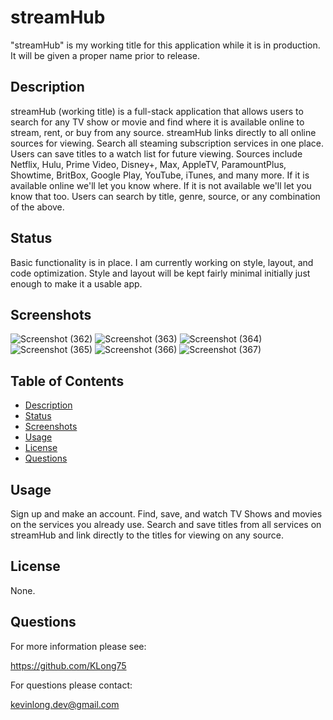 # streamHub

"streamHub" is my working title for this application while it is in production. It will be given a proper name prior to release.

## Description

streamHub (working title) is a full-stack application that allows users to search for any TV show or movie and find where it is available online to stream, rent, or buy from any source. streamHub links directly to all online sources for viewing. Search all steaming subscription services in one place. Users can save titles to a watch list for future viewing. Sources include Netflix, Hulu, Prime Video, Disney+, Max, AppleTV, ParamountPlus, Showtime, BritBox, Google Play, YouTube, iTunes, and many more. If it is available online we'll let you know where. If it is not available we'll let you know that too. Users can search by title, genre, source, or any combination of the above.


## Status
Basic functionality is in place. I am currently working on style, layout, and code optimization. Style and layout will be kept fairly minimal initially just enough to make it a usable app.


## Screenshots
![Screenshot (362)](https://github.com/KLong75/stream-hub/assets/98487770/cd7f8ae0-747c-4639-b214-2c88b14d1c12)
![Screenshot (363)](https://github.com/KLong75/stream-hub/assets/98487770/d6058c92-cbae-4bf5-9fc3-8800362b0de0)
![Screenshot (364)](https://github.com/KLong75/stream-hub/assets/98487770/0c40e884-0601-4d6e-b4c0-ecac8499f06d)
![Screenshot (365)](https://github.com/KLong75/stream-hub/assets/98487770/96eef6d7-4f9d-4836-9042-9f29d6ffd845)
![Screenshot (366)](https://github.com/KLong75/stream-hub/assets/98487770/38c3a1d0-48fe-49c8-83a5-334eb3ddd3c2)
![Screenshot (367)](https://github.com/KLong75/stream-hub/assets/98487770/05aef967-e46c-418c-9fc0-cf514d370e2d)


## Table of Contents
- [Description](#description)
- [Status](#status)
- [Screenshots](#screenshots)
- [Usage](#usage)
- [License](#license)
- [Questions](#questions)

## Usage

Sign up and make an account. Find, save, and watch TV Shows and movies on the services you already use. Search and save titles from all services on streamHub and link directly to the titles for viewing on any source.

## License

None.

## Questions

For more information please see:

<https://github.com/KLong75>

For questions please contact:

[kevinlong.dev@gmail.com](mailto:kevinlong.dev@gmail.com)
